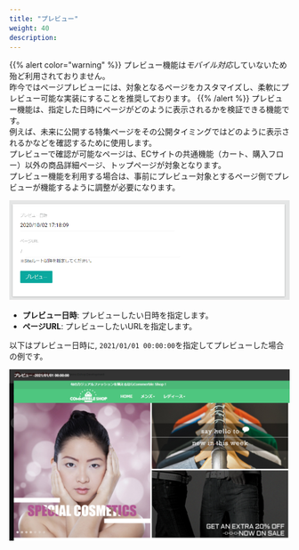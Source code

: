 ```yaml
---
title: "プレビュー"
weight: 40
description: 
---
```


{{% alert color="warning" %}}
プレビュー機能は*モバイル対応*していないため殆ど利用されておりません。  
昨今ではページプレビューには、対象となるページをカスタマイズし、柔軟にプレビュー可能な実装にすることを推奨しております。
{{% /alert %}}
プレビュー機能は、指定した日時にページがどのように表示されるかを検証できる機能です。  
例えば、未来に公開する特集ページをその公開タイミングではどのように表示されるかなどを確認するために使用します。  
プレビューで確認が可能なページは、ECサイトの共通機能（カート、購入フロー）以外の商品詳細ページ、トップページが対象となります。  
プレビュー機能を利用する場合は、事前にプレビュー対象とするページ側でプレビューが機能するように調整が必要になります。

![プレビュー](preview.png)

- **プレビュー日時**: プレビューしたい日時を指定します。  
- **ページURL**: プレビューしたいURLを指定します。

以下はプレビュー日時に, `2021/01/01 00:00:00`を指定してプレビューした場合の例です。

![プレビューページ](preview-page.png)

